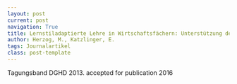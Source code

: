 ```yaml
---
layout: post
current: post
navigation: True
title: Lernstiladaptierte Lehre in Wirtschaftsfächern: Unterstützung der Diversität des Lernens durch verschiedene kollaborative Lernmethoden.
author: Herzog, M., Katzlinger, E.
tags: Journalartikel
class: post-template
---
```


Tagungsband DGHD 2013. accepted for publication 2016